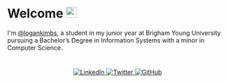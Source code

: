 # Welcome <img src="https://media.giphy.com/media/TAhTnP2tP9P1gWWT3t/giphy.gif" width="25" height="25">

I'm [@logankimbs](https://github.com/logankimbs), a student in my junior year at Brigham Young University
pursuing a Bachelor’s Degree in Information Systems with a minor in Computer Science.

#

<p align="center">
  <a href="https://www.linkedin.com/in/logankimbs/" target="_blank">
    <img alt="LinkedIn" src="https://img.shields.io/badge/LinkedIn-%231DA1F2.svg?&style=for-the-badge&logo=LinkedIn&logoColor=white"/>
  </a>
  <a href="https://twitter.com/logankimball_" target="_blank">
    <img alt="Twitter" src="https://img.shields.io/badge/Twitter-%231DA1F2.svg?&style=for-the-badge&logo=Twitter&logoColor=white"/>
  </a>
  <a href="https://github.com/logankimbs" target="_blank">
    <img alt="GitHub" src="https://img.shields.io/badge/GitHub-%231DA1F2.svg?&style=for-the-badge&logo=GitHub&logoColor=white"/>
  </a>
</p>
